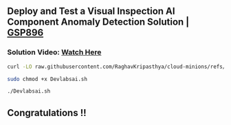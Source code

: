 
##  Deploy and Test a Visual Inspection AI Component Anomaly Detection Solution | [GSP896](https://www.cloudskillsboost.google/focuses/34182?parent=catalog)

###  **Solution Video:** [Watch Here]()


```bash
curl -LO raw.githubusercontent.com/RaghavKripasthya/cloud-minions/refs/heads/main/Deploy%20and%20Test%20a%20Visual%20Inspection%20AI%20Component%20Anomaly%20Detection%20Solution/Devlabsai.sh
```



```bash
sudo chmod +x Devlabsai.sh
```

```bash
./Devlabsai.sh
```


## Congratulations !!

